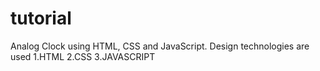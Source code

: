 # tutorial
Analog Clock using HTML, CSS and JavaScript.
Design
technologies are used 
1.HTML
2.CSS
3.JAVASCRIPT
